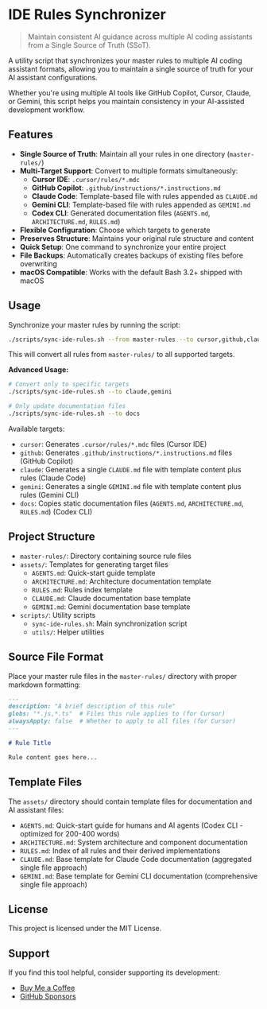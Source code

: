 # IDE Rules Synchronizer

> Maintain consistent AI guidance across multiple AI coding assistants from a Single Source of Truth (SSoT).

A utility script that synchronizes your master rules to multiple AI coding assistant formats, allowing you to maintain a single source of truth for your AI assistant configurations.

Whether you're using multiple AI tools like GitHub Copilot, Cursor, Claude, or Gemini, this script helps you maintain consistency in your AI-assisted development workflow.

## Features

- **Single Source of Truth**: Maintain all your rules in one directory (`master-rules/`)
- **Multi-Target Support**: Convert to multiple formats simultaneously:
  - **Cursor IDE**: `.cursor/rules/*.mdc`
  - **GitHub Copilot**: `.github/instructions/*.instructions.md`
  - **Claude Code**: Template-based file with rules appended as `CLAUDE.md`
  - **Gemini CLI**: Template-based file with rules appended as `GEMINI.md`
  - **Codex CLI**: Generated documentation files (`AGENTS.md`, `ARCHITECTURE.md`, `RULES.md`)
- **Flexible Configuration**: Choose which targets to generate
- **Preserves Structure**: Maintains your original rule structure and content
- **Quick Setup**: One command to synchronize your entire project
- **File Backups**: Automatically creates backups of existing files before overwriting
- **macOS Compatible**: Works with the default Bash 3.2+ shipped with macOS

## Usage

Synchronize your master rules by running the script:

```bash
./scripts/sync-ide-rules.sh --from master-rules --to cursor,github,claude,gemini,docs
```

This will convert all rules from `master-rules/` to all supported targets.

**Advanced Usage:**

```bash
# Convert only to specific targets
./scripts/sync-ide-rules.sh --to claude,gemini

# Only update documentation files
./scripts/sync-ide-rules.sh --to docs
```

Available targets:
- `cursor`: Generates `.cursor/rules/*.mdc` files (Cursor IDE)
- `github`: Generates `.github/instructions/*.instructions.md` files (GitHub Copilot)
- `claude`: Generates a single `CLAUDE.md` file with template content plus rules (Claude Code)
- `gemini`: Generates a single `GEMINI.md` file with template content plus rules (Gemini CLI)
- `docs`: Copies static documentation files (`AGENTS.md`, `ARCHITECTURE.md`, `RULES.md`) (Codex CLI)

## Project Structure

- `master-rules/`: Directory containing source rule files
- `assets/`: Templates for generating target files
  - `AGENTS.md`: Quick-start guide template
  - `ARCHITECTURE.md`: Architecture documentation template
  - `RULES.md`: Rules index template
  - `CLAUDE.md`: Claude documentation base template
  - `GEMINI.md`: Gemini documentation base template
- `scripts/`: Utility scripts
  - `sync-ide-rules.sh`: Main synchronization script
  - `utils/`: Helper utilities

## Source File Format

Place your master rule files in the `master-rules/` directory with proper markdown formatting:

```markdown
---
description: "A brief description of this rule"
globs: "*.js,*.ts"  # Files this rule applies to (for Cursor)
alwaysApply: false  # Whether to apply to all files (for Cursor)
---

# Rule Title

Rule content goes here...
```

## Template Files

The `assets/` directory should contain template files for documentation and AI assistant files:

- `AGENTS.md`: Quick-start guide for humans and AI agents (Codex CLI - optimized for 200-400 words)
- `ARCHITECTURE.md`: System architecture and component documentation  
- `RULES.md`: Index of all rules and their derived implementations
- `CLAUDE.md`: Base template for Claude Code documentation (aggregated single file approach)
- `GEMINI.md`: Base template for Gemini CLI documentation (comprehensive single file approach)

## License

This project is licensed under the MIT License.

## Support

If you find this tool helpful, consider supporting its development:

- [Buy Me a Coffee](https://buymeacoffee.com/pequet)
- [GitHub Sponsors](https://github.com/sponsors/pequet)